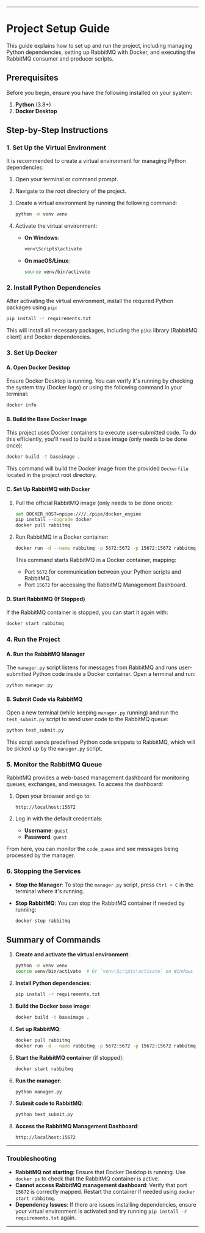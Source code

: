 
---

# **Project Setup Guide**

This guide explains how to set up and run the project, including managing Python dependencies, setting up RabbitMQ with Docker, and executing the RabbitMQ consumer and producer scripts.

## **Prerequisites**

Before you begin, ensure you have the following installed on your system:

1. **Python** (3.8+)
2. **Docker Desktop**

## **Step-by-Step Instructions**

### **1. Set Up the Virtual Environment**

It is recommended to create a virtual environment for managing Python dependencies:

1. Open your terminal or command prompt.
2. Navigate to the root directory of the project.
3. Create a virtual environment by running the following command:

   ```bash
   python -m venv venv
   ```

4. Activate the virtual environment:
   - **On Windows**:
     ```bash
     venv\Scripts\activate
     ```
   - **On macOS/Linux**:
     ```bash
     source venv/bin/activate
     ```

### **2. Install Python Dependencies**

After activating the virtual environment, install the required Python packages using `pip`:

```bash
pip install -r requirements.txt
```

This will install all necessary packages, including the `pika` library (RabbitMQ client) and Docker dependencies.

### **3. Set Up Docker**

#### **A. Open Docker Desktop**

Ensure Docker Desktop is running. You can verify it's running by checking the system tray (Docker logo) or using the following command in your terminal:

```bash
docker info
```

#### **B. Build the Base Docker Image**

This project uses Docker containers to execute user-submitted code. To do this efficiently, you'll need to build a base image (only needs to be done once):

```bash
docker build -t baseimage .
```

This command will build the Docker image from the provided `Dockerfile` located in the project root directory.

#### **C. Set Up RabbitMQ with Docker**

1. Pull the official RabbitMQ image (only needs to be done once):

   ```bash
   set DOCKER_HOST=npipe:////./pipe/docker_engine
   pip install --upgrade docker
   docker pull rabbitmq
   ```

2. Run RabbitMQ in a Docker container:

   ```bash
   docker run -d --name rabbitmq -p 5672:5672 -p 15672:15672 rabbitmq
   ```

   This command starts RabbitMQ in a Docker container, mapping:
   - Port `5672` for communication between your Python scripts and RabbitMQ.
   - Port `15672` for accessing the RabbitMQ Management Dashboard.

#### **D. Start RabbitMQ (If Stopped)**

If the RabbitMQ container is stopped, you can start it again with:

```bash
docker start rabbitmq
```

### **4. Run the Project**

#### **A. Run the RabbitMQ Manager**

The `manager.py` script listens for messages from RabbitMQ and runs user-submitted Python code inside a Docker container. Open a terminal and run:

```bash
python manager.py
```

#### **B. Submit Code via RabbitMQ**

Open a new terminal (while keeping `manager.py` running) and run the `test_submit.py` script to send user code to the RabbitMQ queue:

```bash
python test_submit.py
```

This script sends predefined Python code snippets to RabbitMQ, which will be picked up by the `manager.py` script.

### **5. Monitor the RabbitMQ Queue**

RabbitMQ provides a web-based management dashboard for monitoring queues, exchanges, and messages. To access the dashboard:

1. Open your browser and go to:
   ```
   http://localhost:15672
   ```

2. Log in with the default credentials:
   - **Username**: `guest`
   - **Password**: `guest`

From here, you can monitor the `code_queue` and see messages being processed by the manager.

### **6. Stopping the Services**

- **Stop the Manager**: To stop the `manager.py` script, press `Ctrl + C` in the terminal where it's running.
- **Stop RabbitMQ**: You can stop the RabbitMQ container if needed by running:

  ```bash
  docker stop rabbitmq
  ```

## **Summary of Commands**

1. **Create and activate the virtual environment**:
   ```bash
   python -m venv venv
   source venv/bin/activate  # Or `venv\Scripts\activate` on Windows
   ```

2. **Install Python dependencies**:
   ```bash
   pip install -r requirements.txt
   ```

3. **Build the Docker base image**:
   ```bash
   docker build -t baseimage .
   ```

4. **Set up RabbitMQ**:
   ```bash
   docker pull rabbitmq
   docker run -d --name rabbitmq -p 5672:5672 -p 15672:15672 rabbitmq
   ```

5. **Start the RabbitMQ container** (if stopped):
   ```bash
   docker start rabbitmq
   ```

6. **Run the manager**:
   ```bash
   python manager.py
   ```

7. **Submit code to RabbitMQ**:
   ```bash
   python test_submit.py
   ```

8. **Access the RabbitMQ Management Dashboard**:
   ```
   http://localhost:15672
   ```

---

### **Troubleshooting**

- **RabbitMQ not starting**: Ensure that Docker Desktop is running. Use `docker ps` to check that the RabbitMQ container is active.
- **Cannot access RabbitMQ management dashboard**: Verify that port `15672` is correctly mapped. Restart the container if needed using `docker start rabbitmq`.
- **Dependency Issues**: If there are issues installing dependencies, ensure your virtual environment is activated and try running `pip install -r requirements.txt` again.

---

